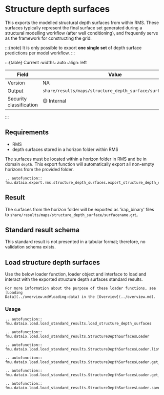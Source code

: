 # Structure depth surfaces

This exports the modelled structural depth surfaces from within RMS. These
surfaces typically represent the final surface set generated during a
structural modelling workflow (after well conditioning), and frequently serve
as the framework for constructing the grid.

:::{note}
It is only possible to export **one single set** of depth surface predictions
per model workflow.
:::

:::{table} Current
:widths: auto
:align: left

| Field | Value |
| --- | --- |
| Version | NA |
| Output | `share/results/maps/structure_depth_surface/surfacename.gri` |
| Security classification | 🟡 Internal |
:::

## Requirements

- RMS
- depth surfaces stored in a horizon folder within RMS

The surfaces must be located within a horizon folder in RMS and be in domain
`depth`. This export function will automatically export all non-empty
horizons from the provided folder.


```{eval-rst}
.. autofunction:: fmu.dataio.export.rms.structure_depth_surfaces.export_structure_depth_surfaces
```

## Result

The surfaces from the horizon folder will be exported as 'irap_binary' files
to `share/results/maps/structure_depth_surface/surfacename.gri`.

## Standard result schema

This standard result is not presented in a tabular format; therefore, no
validation schema exists.

## Load structure depth surfaces

Use the below loader function, loader object and interface to load and
interact with the exported structure depth surfaces standard results.

```{hint}
For more information about the purpose of these loader functions, see [Loading
Data](../overview.md#loading-data) in the [Overview](../overview.md).
```

### Usage

```{eval-rst}
.. autofunction:: fmu.dataio.load.load_standard_results.load_structure_depth_surfaces
```

```{eval-rst}
.. autofunction:: fmu.dataio.load.load_standard_results.StructureDepthSurfacesLoader
```

```{eval-rst}
.. autofunction:: fmu.dataio.load.load_standard_results.StructureDepthSurfacesLoader.list_realizations
```

```{eval-rst}
.. autofunction:: fmu.dataio.load.load_standard_results.StructureDepthSurfacesLoader.get_realization
```

```{eval-rst}
.. autofunction:: fmu.dataio.load.load_standard_results.StructureDepthSurfacesLoader.get_blobs
```

```{eval-rst}
.. autofunction:: fmu.dataio.load.load_standard_results.StructureDepthSurfacesLoader.save_realization
```
